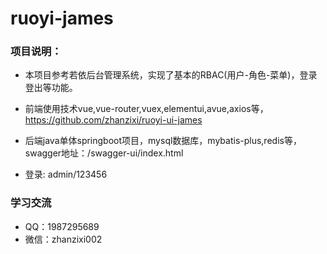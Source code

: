 # ruoyi-james

### 项目说明：

* 本项目参考若依后台管理系统，实现了基本的RBAC(用户-角色-菜单)，登录登出等功能。

* 前端使用技术vue,vue-router,vuex,elementui,avue,axios等，https://github.com/zhanzixi/ruoyi-ui-james
* 后端java单体springboot项目，mysql数据库，mybatis-plus,redis等，swagger地址：/swagger-ui/index.html
* 登录: admin/123456

### 学习交流

* QQ：1987295689
* 微信：zhanzixi002

